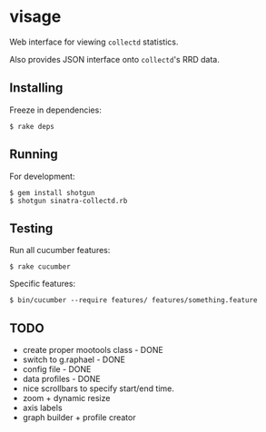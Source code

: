 visage
======

Web interface for viewing `collectd` statistics. 

Also provides JSON interface onto `collectd`'s RRD data.

Installing
----------

Freeze in dependencies:

    $ rake deps

Running
-------

For development: 

    $ gem install shotgun
    $ shotgun sinatra-collectd.rb

Testing 
-------

Run all cucumber features: 

    $ rake cucumber 

Specific features: 

    $ bin/cucumber --require features/ features/something.feature

TODO
----

 * create proper mootools class - DONE
 * switch to g.raphael - DONE
 * config file - DONE
 * data profiles - DONE
 * nice scrollbars to specify start/end time. 
 * zoom + dynamic resize
 * axis labels
 * graph builder + profile creator
